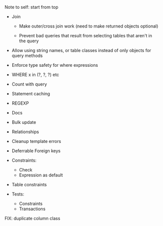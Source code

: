 Note to self: start from top

* Join
    - Make outer/cross join work (need to make returned objects optional)

    - Prevent bad queries that result from selecting tables that aren't in the query

* Allow using string names, or table classes instead of only objects for query methods

* Enforce type safety for where expressions

* WHERE x in (?, ?, ?) etc

* Count with query

* Statement caching

* REGEXP

* Docs

* Bulk update

* Relationships

* Cleanup template errors

* Deferrable Foreign keys

* Constraints:
    * Check
    * Expression as default

* Table constraints

* Tests:
    * Constraints
    * Transactions

FIX:
    duplicate column class
